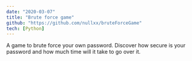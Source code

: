 ```yaml
---
date: "2020-03-07"
title: "Brute force game"
github: "https://github.com/nullxx/bruteForceGame"
tech: [Python]
---
```


A game to brute force your own password. Discover how secure is your password and how much time will it take to go over it.